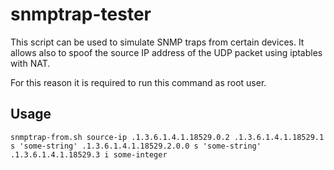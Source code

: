 # snmptrap-tester
This script can be used to simulate SNMP traps from certain devices. It allows also to spoof the source IP address of the UDP packet using iptables with NAT.

For this reason it is required to run this command as root user.

## Usage

    snmptrap-from.sh source-ip .1.3.6.1.4.1.18529.0.2 .1.3.6.1.4.1.18529.1 s 'some-string' .1.3.6.1.4.1.18529.2.0.0 s 'some-string' .1.3.6.1.4.1.18529.3 i some-integer
